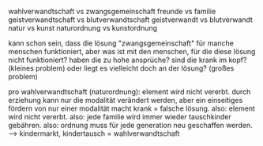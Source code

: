 
wahlverwandtschaft vs zwangsgemeinschaft
freunde vs familie
geistverwandtschaft vs blutverwandtschaft
geistverwandt vs blutverwandt
natur vs kunst
naturordnung vs kunstordnung

kann schon sein, dass die lösung "zwangsgemeinschaft" für manche menschen funktioniert,
aber was ist mit den menschen, für die diese lösung nicht funktioniert?
haben die zu hohe ansprüche? sind die krank im kopf? (kleines problem)
oder liegt es vielleicht doch an der lösung? (großes problem)

pro wahlverwandtschaft (naturordnung):
element wird nicht vererbt.
durch erziehung kann nur die modalität verändert werden,
aber ein einseitiges fördern von nur einer modalität macht krank = falsche lösung.
also:
element wird nicht vererbt.
also:
jede familie wird immer wieder tauschkinder gebähren.
also:
ordnung muss für jede generation neu geschaffen werden.
--> kindermarkt, kindertausch = wahlverwandtschaft
